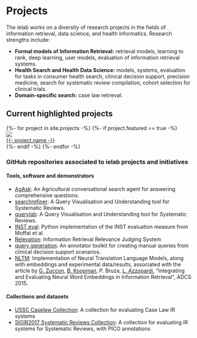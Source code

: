 # Projects

The ielab works on a diversity of research projects in the fields of information retrieval, data science, and health informatics. Research strengths include:

* **Formal models of Information Retrieval:** retrieval models, learning to rank, deep learning, user models, evaluation of information retrieval systems. 
* **Health Search and Health Data Science:** models, systems, evaluation for tasks in consumer health search, clinical decision support, precision medicine, search for systematic review compilation, cohort selection for clinical trials.
* **Domain-specific search:** case law retrieval.

## Current highlighted projects

<div class="flex two four-600">
{%- for project in site.projects -%}
    {%- if project.featured == true -%}
    <div>
        <article class="card">
            <img src="{{- project.image -}}">
            <footer>
                <a href="{{- project.url -}}">{{- project.name -}}</a>
            </footer>
        </article>
    </div>
    {%- endif -%}
{%- endfor -%}
</div>

### GitHub repositories associated to ielab projects and initiatives

#### Tools, software and demonstrators

* [AgAsk](https://ielab.io/publications/agask-agent): An Agricultural conversational search agent for answering comprehensive questions.
* [searchrefiner](https://ielab.io/searchrefiner): A Query Visualisation and Understanding tool for Systematic Reviews.
* [querylab](https://ielab.io/querylab): A Query Visualisation and Understanding tool for Systematic Reviews.
* [INST eval](https://github.com/ielab/inst_eval): Python implementation of the INST evaluation measure from Moffat et al.
* [Relevation](https://github.com/ielab/relevation): Information Retrieval Relevance Judging System
* [query generation](https://github.com/ielab/query_generation): An annotator toolkit for creating manual queries from clinical decision support scenarios.
* [NLTM](https://github.com/ielab/adcs2015-NTLM): Implementation of Neural Translation Language Models, along with embeddings and experimental data/results, associated with the article by [G. Zuccon](/people/guido-zuccon), [B. Koopman](/people/bevan-koopman), P. Bruza, [L. Azzopardi](/people/leif-azzopardi), "Integrating and Evaluating Neural Word Embeddings in Information Retrieval", ADCS 2015.

#### Collections and datasets

* [USSC Caselaw Collection](https://github.com/ielab/ussc-caselaw-collection): A collection for evaluating Case Law IR systems
* [SIGIR2017 Systematic Reviews Collection](https://github.com/ielab/SIGIR2017-PICO-Collection): A collection for evaluating IR systems for Systematic Reviews, with PICO annotations

